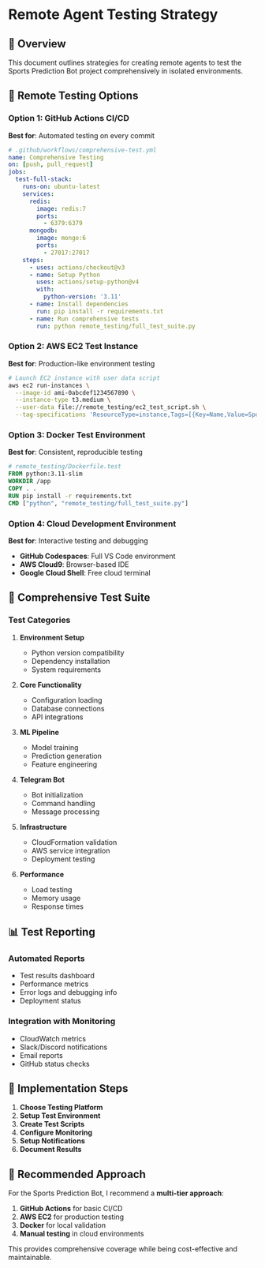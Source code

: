 # Remote Agent Testing Strategy

## 🎯 Overview

This document outlines strategies for creating remote agents to test the Sports Prediction Bot project comprehensively in isolated environments.

## 🚀 Remote Testing Options

### Option 1: GitHub Actions CI/CD
**Best for**: Automated testing on every commit

```yaml
# .github/workflows/comprehensive-test.yml
name: Comprehensive Testing
on: [push, pull_request]
jobs:
  test-full-stack:
    runs-on: ubuntu-latest
    services:
      redis:
        image: redis:7
        ports:
          - 6379:6379
      mongodb:
        image: mongo:6
        ports:
          - 27017:27017
    steps:
      - uses: actions/checkout@v3
      - name: Setup Python
        uses: actions/setup-python@v4
        with:
          python-version: '3.11'
      - name: Install dependencies
        run: pip install -r requirements.txt
      - name: Run comprehensive tests
        run: python remote_testing/full_test_suite.py
```

### Option 2: AWS EC2 Test Instance
**Best for**: Production-like environment testing

```bash
# Launch EC2 instance with user data script
aws ec2 run-instances \
  --image-id ami-0abcdef1234567890 \
  --instance-type t3.medium \
  --user-data file://remote_testing/ec2_test_script.sh \
  --tag-specifications 'ResourceType=instance,Tags=[{Key=Name,Value=SportsBot-Test}]'
```

### Option 3: Docker Test Environment
**Best for**: Consistent, reproducible testing

```dockerfile
# remote_testing/Dockerfile.test
FROM python:3.11-slim
WORKDIR /app
COPY . .
RUN pip install -r requirements.txt
CMD ["python", "remote_testing/full_test_suite.py"]
```

### Option 4: Cloud Development Environment
**Best for**: Interactive testing and debugging

- **GitHub Codespaces**: Full VS Code environment
- **AWS Cloud9**: Browser-based IDE
- **Google Cloud Shell**: Free cloud terminal

## 🧪 Comprehensive Test Suite

### Test Categories

1. **Environment Setup**
   - Python version compatibility
   - Dependency installation
   - System requirements

2. **Core Functionality**
   - Configuration loading
   - Database connections
   - API integrations

3. **ML Pipeline**
   - Model training
   - Prediction generation
   - Feature engineering

4. **Telegram Bot**
   - Bot initialization
   - Command handling
   - Message processing

5. **Infrastructure**
   - CloudFormation validation
   - AWS service integration
   - Deployment testing

6. **Performance**
   - Load testing
   - Memory usage
   - Response times

## 📊 Test Reporting

### Automated Reports
- Test results dashboard
- Performance metrics
- Error logs and debugging info
- Deployment status

### Integration with Monitoring
- CloudWatch metrics
- Slack/Discord notifications
- Email reports
- GitHub status checks

## 🔧 Implementation Steps

1. **Choose Testing Platform**
2. **Setup Test Environment**
3. **Create Test Scripts**
4. **Configure Monitoring**
5. **Setup Notifications**
6. **Document Results**

## 🎯 Recommended Approach

For the Sports Prediction Bot, I recommend a **multi-tier approach**:

1. **GitHub Actions** for basic CI/CD
2. **AWS EC2** for production testing
3. **Docker** for local validation
4. **Manual testing** in cloud environments

This provides comprehensive coverage while being cost-effective and maintainable.
